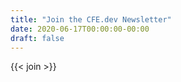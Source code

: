 ```yaml
---
title: "Join the CFE.dev Newsletter"
date: 2020-06-17T00:00:00-00:00
draft: false
---
```


{{< join >}}
